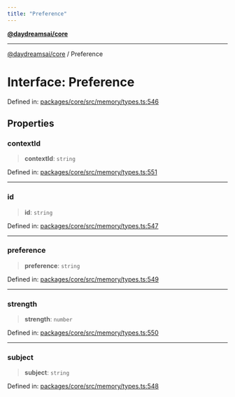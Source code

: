 ```yaml
---
title: "Preference"
---
```


[**@daydreamsai/core**](./api-reference.md)

***

[@daydreamsai/core](./api-reference.md) / Preference

# Interface: Preference

Defined in: [packages/core/src/memory/types.ts:546](https://github.com/dojoengine/daydreams/blob/bbf75946e0d6d99fbdde4cebb2f8a4e8926724f1/packages/core/src/memory/types.ts#L546)

## Properties

### contextId

> **contextId**: `string`

Defined in: [packages/core/src/memory/types.ts:551](https://github.com/dojoengine/daydreams/blob/bbf75946e0d6d99fbdde4cebb2f8a4e8926724f1/packages/core/src/memory/types.ts#L551)

***

### id

> **id**: `string`

Defined in: [packages/core/src/memory/types.ts:547](https://github.com/dojoengine/daydreams/blob/bbf75946e0d6d99fbdde4cebb2f8a4e8926724f1/packages/core/src/memory/types.ts#L547)

***

### preference

> **preference**: `string`

Defined in: [packages/core/src/memory/types.ts:549](https://github.com/dojoengine/daydreams/blob/bbf75946e0d6d99fbdde4cebb2f8a4e8926724f1/packages/core/src/memory/types.ts#L549)

***

### strength

> **strength**: `number`

Defined in: [packages/core/src/memory/types.ts:550](https://github.com/dojoengine/daydreams/blob/bbf75946e0d6d99fbdde4cebb2f8a4e8926724f1/packages/core/src/memory/types.ts#L550)

***

### subject

> **subject**: `string`

Defined in: [packages/core/src/memory/types.ts:548](https://github.com/dojoengine/daydreams/blob/bbf75946e0d6d99fbdde4cebb2f8a4e8926724f1/packages/core/src/memory/types.ts#L548)
